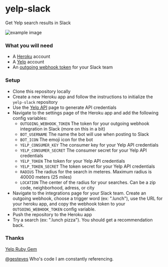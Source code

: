 # yelp-slack
Get Yelp search results in Slack

![example image](http://i.imgur.com/jet2aBz.png)

### What you will need
* A [Heroku](http://www.heroku.com) account
* A [Yelp](https://www.yelp.com/) account
* An [outgoing webhook token](https://api.slack.com/outgoing-webhooks) for your Slack team

### Setup
* Clone this repository locally
* Create a new Heroku app and follow the instructions to initialize the ```yelp-slack``` repository
* Use the [Yelp API](https://www.yelp.com/developers/documentation/v2/overview) page to generate API credentials 
* Navigate to the settings page of the Heroku app and add the following config variables:
  * ```OUTGOING_WEBHOOK_TOKEN``` The token for your outgoing webhook integration in Slack (more on this in a bit)
  * ```BOT_USERNAME``` The name the bot will use when posting to Slack
  * ```BOT_ICON``` The emoji icon for the bot
  * ```YELP_CONSUMER_KEY``` The consumer key for your Yelp API credentials
  * ```YELP_CONSUMER_SECRET``` The consumer secret for your Yelp API credentials
  * ```YELP_TOKEN``` The token for your Yelp API credentials
  * ```YELP_TOKEN_SECRET``` The token secret for your Yelp API credentials
  * ```RADIUS``` The radius for the search in meteres. Maximum radius is 40000 meters (25 miles)
  * ```LOCATION``` The center of the radius for your searches. Can be a zip code, neighborhood, adress, or city
* Navigate to the integrations page for your Slack team. Create an outgoing webhook, choose a trigger word (ex: ".lunch"), use the URL for your heroku app, and copy the webhook token to your ```OUTGOING_WEBHOOK_TOKEN``` config variable.
* Push the repository to the Heroku app
* Try a search (ex: ".lunch pizza"). You should get a recommendation back.

### Thanks
[Yelp Ruby Gem](https://github.com/Yelp/yelp-ruby)

[@gesteves](https://github.com/gesteves/) Who's code I am constantly referencing.
